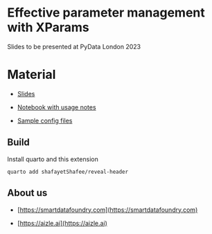 # Effective parameter management with XParams

Slides to be presented at PyData London 2023

# Material

- [Slides](https://mapsa.github.io/pydatalondon2023-xparams/#/section-2)

- [Notebook with usage notes](https://github.com/mapsa/pydatalondon2023-xparams/blob/main/xparams-example.ipynb)

- [Sample config files](https://github.com/mapsa/pydatalondon2023-xparams/tree/main/config)

## Build

Install quarto and this extension

```
quarto add shafayetShafee/reveal-header
```

## About us

- [https://smartdatafoundry.com](https://smartdatafoundry.com)

- [https://aizle.ai](https://aizle.ai)
